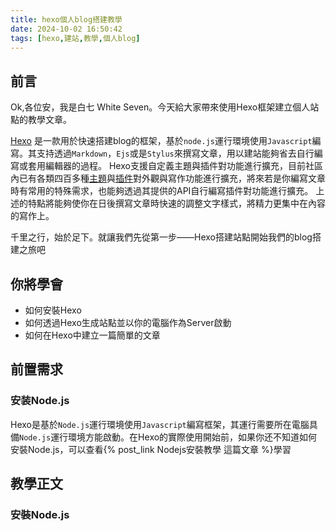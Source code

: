 ```yaml
---
title: hexo個人blog搭建教學
date: 2024-10-02 16:50:42
tags: [hexo,建站,教學,個人blog]
---
```

## 前言
Ok,各位安，我是白七 White Seven。今天給大家帶來使用Hexo框架建立個人站點的教學文章。

[Hexo](https://hexo.io/) 是一款用於快速搭建blog的框架，基於`node.js`運行環境使用`Javascript`編寫。其支持透過`Markdown`，`Ejs`或是`Stylus`來撰寫文章，用以建站能夠省去自行編寫或套用編輯器的過程。 Hexo支援自定義主題與插件對功能進行擴充，目前社區內已有各類四百多種[主題](https://hexo.io/themes/)與[插件](https://hexo.io/plugins/)對外觀與寫作功能進行擴充，將來若是你編寫文章時有常用的特殊需求，也能夠透過其提供的API自行編寫插件對功能進行擴充。 上述的特點將能夠使你在日後撰寫文章時快速的調整文字樣式，將精力更集中在內容的寫作上。

千里之行，始於足下。就讓我們先從第一步——Hexo搭建站點開始我們的blog搭建之旅吧
## 你將學會

- 如何安裝Hexo
- 如何透過Hexo生成站點並以你的電腦作為Server啟動
- 如何在Hexo中建立一篇簡單的文章

## 前置需求
### 安装Node.js
Hexo是基於`Node.js`運行環境使用`Javascript`編寫框架，其運行需要所在電腦具備`Node.js`運行環境方能啟動。在Hexo的實際使用開始前，如果你还不知道如何安裝Node.js，可以查看{% post_link Nodejs安裝教學 這篇文章 %}學習

## 教學正文
### 安裝Node.js





